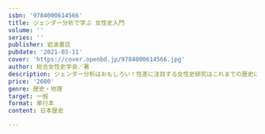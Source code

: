 ```yaml
---
isbn: '9784000614566'
title: ジェンダー分析で学ぶ 女性史入門
volume: ''
series: ''
publisher: 岩波書店
pubdate: '2021-03-11'
cover: 'https://cover.openbd.jp/9784000614566.jpg'
author: 総合女性史学会／著
description: ジェンダー分析はおもしろい！性差に注目する女性史研究はこれまでの歴史に新たな光を投げかける。
price: '2600'
genre: 歴史・地理
target: 一般
format: 単行本
content: 日本歴史

---
```

